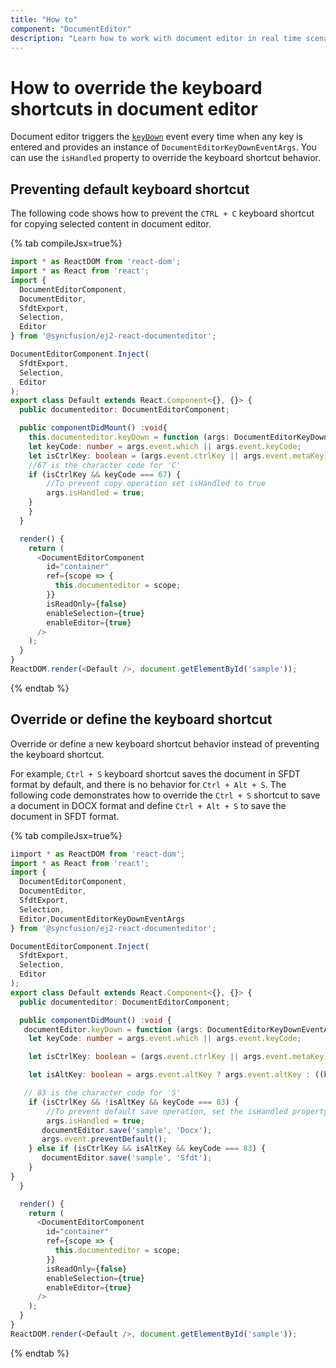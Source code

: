 ```yaml
---
title: "How to"
component: "DocumentEditor"
description: "Learn how to work with document editor in real time scenarios like create simple word processor, override keyboard shortcut behaviors, and more."
---
```


# How to override the keyboard shortcuts in document editor

Document editor triggers the [`keyDown`](../../api/document-editor/documentEditorKeyDownEventArgs/) event every time when any key is entered and provides an instance of `DocumentEditorKeyDownEventArgs`. You can use the `isHandled` property to override the keyboard shortcut behavior.

## Preventing default keyboard shortcut

The following code shows how to prevent the `CTRL + C` keyboard shortcut for copying selected content in document editor.

{% tab compileJsx=true%}

```typescript
import * as ReactDOM from 'react-dom';
import * as React from 'react';
import {
  DocumentEditorComponent,
  DocumentEditor,
  SfdtExport,
  Selection,
  Editor
} from '@syncfusion/ej2-react-documenteditor';

DocumentEditorComponent.Inject(
  SfdtExport,
  Selection,
  Editor
);
export class Default extends React.Component<{}, {}> {
  public documenteditor: DocumentEditorComponent;

  public componentDidMount() :void{
    this.documenteditor.keyDown = function (args: DocumentEditorKeyDownEventArgs) {
    let keyCode: number = args.event.which || args.event.keyCode;
    let isCtrlKey: boolean = (args.event.ctrlKey || args.event.metaKey) ? true : ((keyCode === 17) ? true : false);
    //67 is the character code for 'C'
    if (isCtrlKey && keyCode === 67) {
        //To prevent copy operation set isHandled to true
        args.isHandled = true;
    }
    }
  }

  render() {
    return (
      <DocumentEditorComponent
        id="container"
        ref={scope => {
          this.documenteditor = scope;
        }}
        isReadOnly={false}
        enableSelection={true}
        enableEditor={true}
      />
    );
  }
}
ReactDOM.render(<Default />, document.getElementById('sample'));
```

{% endtab %}

## Override or define the keyboard shortcut

Override or define a new keyboard shortcut behavior instead of preventing the keyboard shortcut.

For example, `Ctrl + S` keyboard shortcut saves the document in SFDT format by default, and there is no behavior for `Ctrl + Alt + S`. The following code demonstrates how to override the `Ctrl + S` shortcut to save a document in DOCX format and define `Ctrl + Alt + S` to save the document in SFDT format.

{% tab compileJsx=true%}

```typescript
iimport * as ReactDOM from 'react-dom';
import * as React from 'react';
import {
  DocumentEditorComponent,
  DocumentEditor,
  SfdtExport,
  Selection,
  Editor,DocumentEditorKeyDownEventArgs
} from '@syncfusion/ej2-react-documenteditor';

DocumentEditorComponent.Inject(
  SfdtExport,
  Selection,
  Editor
);
export class Default extends React.Component<{}, {}> {
  public documenteditor: DocumentEditorComponent;

  public componentDidMount() :void {
   documentEditor.keyDown = function (args: DocumentEditorKeyDownEventArgs) {
    let keyCode: number = args.event.which || args.event.keyCode;

    let isCtrlKey: boolean = (args.event.ctrlKey || args.event.metaKey) ? true : ((keyCode === 17) ? true : false);

    let isAltKey: boolean = args.event.altKey ? args.event.altKey : ((keyCode === 18) ? true : false);

   // 83 is the character code for 'S'
    if (isCtrlKey && !isAltKey && keyCode === 83) {
        //To prevent default save operation, set the isHandled property to true
        args.isHandled = true;
       documentEditor.save('sample', 'Docx');
       args.event.preventDefault();
    } else if (isCtrlKey && isAltKey && keyCode === 83) {
       documentEditor.save('sample', 'Sfdt');
    }
}
  }

  render() {
    return (
      <DocumentEditorComponent
        id="container"
        ref={scope => {
          this.documenteditor = scope;
        }}
        isReadOnly={false}
        enableSelection={true}
        enableEditor={true}
      />
    );
  }
}
ReactDOM.render(<Default />, document.getElementById('sample'));

```

{% endtab %}